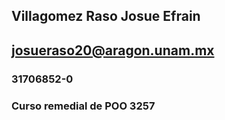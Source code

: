 ## Villagomez Raso Josue Efrain

## josueraso20@aragon.unam.mx

### 31706852-0

### Curso remedial de POO 3257